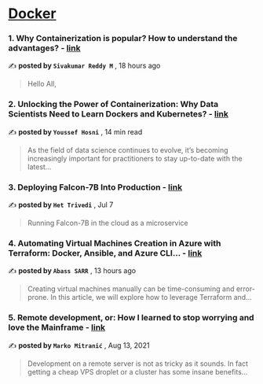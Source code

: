 
<h1><a href=https://medium.com/tag/docker/recommended target="_blank" rel="noopener noreferrer">Docker</a></h1>
<h3>1. Why Containerization is popular? How to understand the advantages? - <a href=https://medium.com/@joindevops?source=tag_recommended_feed---------0-84----------docker----------4f79c3fb_964e_441f_a365_873c303fefe1------- target="_blank" rel="noopener noreferrer">link</a></h3>

✍️ **posted by `Sivakumar Reddy M`** <date> , 18 hours ago</date>

<blockquote>Hello All,</blockquote>

<h3>2. Unlocking the Power of Containerization: Why Data Scientists Need to Learn Dockers and Kubernetes? - <a href=https://medium.com/@youssefraafat57?source=tag_recommended_feed---------1-107----------docker----------4f79c3fb_964e_441f_a365_873c303fefe1------- target="_blank" rel="noopener noreferrer">link</a></h3>

✍️ **posted by `Youssef Hosni`** <date> , 14 min read</date>

<blockquote>As the field of data science continues to evolve, it’s becoming increasingly important for practitioners to stay up-to-date with the latest…</blockquote>

<h3>3. Deploying Falcon-7B Into Production - <a href=https://medium.com/@het.trivedi05?source=tag_recommended_feed---------2-85----------docker----------4f79c3fb_964e_441f_a365_873c303fefe1------- target="_blank" rel="noopener noreferrer">link</a></h3>

✍️ **posted by `Het Trivedi`** <date> , Jul 7</date>

<blockquote>Running Falcon-7B in the cloud as a microservice</blockquote>

<h3>4. Automating Virtual Machines Creation in Azure with Terraform: Docker, Ansible, and Azure CLI… - <a href=https://medium.com/@abasssarr0?source=tag_recommended_feed---------3-84----------docker----------4f79c3fb_964e_441f_a365_873c303fefe1------- target="_blank" rel="noopener noreferrer">link</a></h3>

✍️ **posted by `Abass SARR`** <date> , 13 hours ago</date>

<blockquote>Creating virtual machines manually can be time-consuming and error-prone. In this article, we will explore how to leverage Terraform and…</blockquote>

<h3>5. Remote development, or: How I learned to stop worrying and love the Mainframe - <a href=https://medium.com/@marko.mitranic?source=tag_recommended_feed---------4-107----------docker----------4f79c3fb_964e_441f_a365_873c303fefe1------- target="_blank" rel="noopener noreferrer">link</a></h3>

✍️ **posted by `Marko Mitranić`** <date> , Aug 13, 2021</date>

<blockquote>Development on a remote server is not as tricky as it sounds. In fact getting a cheap VPS droplet or a cluster has some insane benefits…</blockquote>

